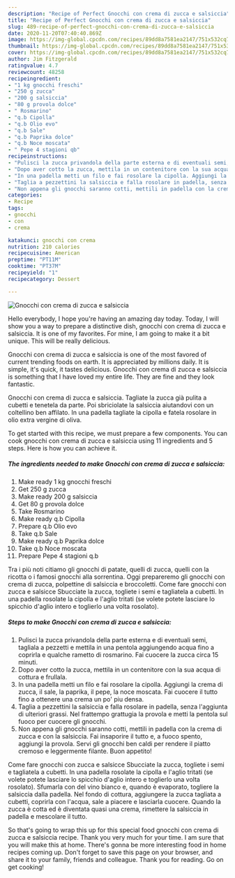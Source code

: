 ```yaml
---
description: "Recipe of Perfect Gnocchi con crema di zucca e salsiccia"
title: "Recipe of Perfect Gnocchi con crema di zucca e salsiccia"
slug: 489-recipe-of-perfect-gnocchi-con-crema-di-zucca-e-salsiccia
date: 2020-11-20T07:40:40.869Z
image: https://img-global.cpcdn.com/recipes/89dd8a7581ea2147/751x532cq70/gnocchi-con-crema-di-zucca-e-salsiccia-recipe-main-photo.jpg
thumbnail: https://img-global.cpcdn.com/recipes/89dd8a7581ea2147/751x532cq70/gnocchi-con-crema-di-zucca-e-salsiccia-recipe-main-photo.jpg
cover: https://img-global.cpcdn.com/recipes/89dd8a7581ea2147/751x532cq70/gnocchi-con-crema-di-zucca-e-salsiccia-recipe-main-photo.jpg
author: Jim Fitzgerald
ratingvalue: 4.7
reviewcount: 48258
recipeingredient:
- "1 kg gnocchi freschi"
- "250 g zucca"
- "200 g salsiccia"
- "80 g provola dolce"
- " Rosmarino"
- "q.b Cipolla"
- "q.b Olio evo"
- "q.b Sale"
- "q.b Paprika dolce"
- "q.b Noce moscata"
- " Pepe 4 stagioni qb"
recipeinstructions:
- "Pulisci la zucca privandola della parte esterna e di eventuali semi, tagliala a pezzetti e mettila in una pentola aggiungendo acqua fino a coprirla e qualche rametto di rosmarino. Fai cuocere la zucca circa 15 minuti."
- "Dopo aver cotto la zucca, mettila in un contenitore con la sua acqua di cottura e frullala."
- "In una padella metti un filo e fai rosolare la cipolla. Aggiungi la crema di zucca, il sale, la paprika, il pepe, la noce moscata. Fai cuocere il tutto fino a ottenere una crema un po&#39; piu densa."
- "Taglia a pezzettini la salsiccia e falla rosolare in padella, senza l&#39;aggiunta di ulteriori grassi. Nel frattempo grattugia la provola e metti la pentola sul fuoco per cuocere gli gnocchi."
- "Non appena gli gnocchi saranno cotti, mettili in padella con la crema di zucca e con la salsiccia. Fai insaporire il tutto e, a fuoco spento, aggiungi la provola. Servi gli gnocchi ben caldi per rendere il piatto cremoso e leggermente filante. Buon appetito!"
categories:
- Recipe
tags:
- gnocchi
- con
- crema

katakunci: gnocchi con crema 
nutrition: 210 calories
recipecuisine: American
preptime: "PT11M"
cooktime: "PT37M"
recipeyield: "1"
recipecategory: Dessert

---
```



![Gnocchi con crema di zucca e salsiccia](https://img-global.cpcdn.com/recipes/89dd8a7581ea2147/751x532cq70/gnocchi-con-crema-di-zucca-e-salsiccia-recipe-main-photo.jpg)

Hello everybody, I hope you're having an amazing day today. Today, I will show you a way to prepare a distinctive dish, gnocchi con crema di zucca e salsiccia. It is one of my favorites. For mine, I am going to make it a bit unique. This will be really delicious.

Gnocchi con crema di zucca e salsiccia is one of the most favored of current trending foods on earth. It is appreciated by millions daily. It is simple, it's quick, it tastes delicious. Gnocchi con crema di zucca e salsiccia is something that I have loved my entire life. They are fine and they look fantastic.

Gnocchi con crema di zucca e salsiccia. Tagliate la zucca già pulita a cubetti e tenetela da parte. Poi sbriciolate la salsiccia aiutandovi con un coltellino ben affilato. In una padella tagliate la cipolla e fatela rosolare in olio extra vergine di oliva.


To get started with this recipe, we must prepare a few components. You can cook gnocchi con crema di zucca e salsiccia using 11 ingredients and 5 steps. Here is how you can achieve it.

<!--inarticleads1-->

##### The ingredients needed to make Gnocchi con crema di zucca e salsiccia:

1. Make ready 1 kg gnocchi freschi
1. Get 250 g zucca
1. Make ready 200 g salsiccia
1. Get 80 g provola dolce
1. Take  Rosmarino
1. Make ready q.b Cipolla
1. Prepare q.b Olio evo
1. Take q.b Sale
1. Make ready q.b Paprika dolce
1. Take q.b Noce moscata
1. Prepare  Pepe 4 stagioni q.b


Tra i più noti citiamo gli gnocchi di patate, quelli di zucca, quelli con la ricotta o i famosi gnocchi alla sorrentina. Oggi prepareremo gli gnocchi con crema di zucca, polpettine di salsiccia e broccoletti. Come fare gnocchi con zucca e salsicce Sbucciate la zucca, togliete i semi e tagliatela a cubetti. In una padella rosolate la cipolla e l&#39;aglio tritati (se volete potete lasciare lo spicchio d&#39;aglio intero e toglierlo una volta rosolato). 

<!--inarticleads2-->

##### Steps to make Gnocchi con crema di zucca e salsiccia:

1. Pulisci la zucca privandola della parte esterna e di eventuali semi, tagliala a pezzetti e mettila in una pentola aggiungendo acqua fino a coprirla e qualche rametto di rosmarino. Fai cuocere la zucca circa 15 minuti.
1. Dopo aver cotto la zucca, mettila in un contenitore con la sua acqua di cottura e frullala.
1. In una padella metti un filo e fai rosolare la cipolla. Aggiungi la crema di zucca, il sale, la paprika, il pepe, la noce moscata. Fai cuocere il tutto fino a ottenere una crema un po&#39; piu densa.
1. Taglia a pezzettini la salsiccia e falla rosolare in padella, senza l&#39;aggiunta di ulteriori grassi. Nel frattempo grattugia la provola e metti la pentola sul fuoco per cuocere gli gnocchi.
1. Non appena gli gnocchi saranno cotti, mettili in padella con la crema di zucca e con la salsiccia. Fai insaporire il tutto e, a fuoco spento, aggiungi la provola. Servi gli gnocchi ben caldi per rendere il piatto cremoso e leggermente filante. Buon appetito!


Come fare gnocchi con zucca e salsicce Sbucciate la zucca, togliete i semi e tagliatela a cubetti. In una padella rosolate la cipolla e l&#39;aglio tritati (se volete potete lasciare lo spicchio d&#39;aglio intero e toglierlo una volta rosolato). Sfumarla con del vino bianco e, quando è evaporato, togliere la salsiccia dalla padella. Nel fondo di cottura, aggiungere la zucca tagliata a cubetti, coprirla con l&#39;acqua, sale a piacere e lasciarla cuocere. Quando la zucca è cotta ed è diventata quasi una crema, rimettere la salsiccia in padella e mescolare il tutto. 

So that's going to wrap this up for this special food gnocchi con crema di zucca e salsiccia recipe. Thank you very much for your time. I am sure that you will make this at home. There's gonna be more interesting food in home recipes coming up. Don't forget to save this page on your browser, and share it to your family, friends and colleague. Thank you for reading. Go on get cooking!
